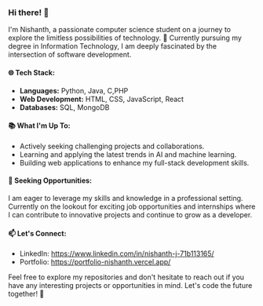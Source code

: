 ### Hi there! 👋

I'm Nishanth, a passionate computer science student on a journey to explore the limitless possibilities of technology. 🚀 Currently pursuing my degree in Information Technology, I am deeply fascinated by the intersection of software development.

#### 🌐 Tech Stack:
- **Languages:** Python, Java, C,PHP
- **Web Development:** HTML, CSS, JavaScript, React
- **Databases:** SQL, MongoDB

#### 📚 What I'm Up To:
- Actively seeking challenging projects and collaborations.
- Learning and applying the latest trends in AI and machine learning.
- Building web applications to enhance my full-stack development skills.

#### 💼 Seeking Opportunities:
I am eager to leverage my skills and knowledge in a professional setting. Currently on the lookout for exciting job opportunities and internships where I can contribute to innovative projects and continue to grow as a developer.

#### 📫 Let's Connect:
- LinkedIn: https://www.linkedin.com/in/nishanth-j-71b113165/
- Portfolio: https://portfolio-nishanth.vercel.app/

Feel free to explore my repositories and don't hesitate to reach out if you have any interesting projects or opportunities in mind. Let's code the future together! 🌟

